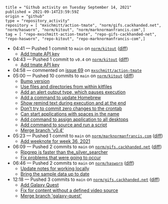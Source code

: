 ```
title = "Github activity on Tuesday September 14, 2021"
published = 2021-09-14T23:59:59Z
origin = "github"
type = "repository_activity"
repository = [ "mxschmitt/action-tmate", "norm/gifs.cackhanded.net", "norm/hasworn", "norm/kitout", "norm/marknormanfrancis.com",]
tag = [ "repo-mxschmitt-action-tmate", "repo-gifs-cackhanded-net", "repo-hasworn", "repo-kitout", "repo-marknormanfrancis-com",]
```

* 04:41 — Pushed 1 commit to `main` on [`norm/kitout`](https://github.com/norm/kitout) ([diff](https://github.com/norm/kitout/compare/abc0b979acc18c9d3e6109a9e77b12aab610eddd..cd94a08b7f47ef67d81b200a3ab4457cd4be03f1))
  * [Add tmate API key](https://github.com/norm/kitout/commit/cd94a08b7f47ef67d81b200a3ab4457cd4be03f1)
* 04:43 — Pushed 1 commit to `v0.4` on [`norm/kitout`](https://github.com/norm/kitout) ([diff](https://github.com/norm/kitout/compare/856c42048a8b33aa0bf354d3fe1a167ef4853500..d958146694003a4d53cbe25e6b78fb66b5370e36))
  * [Add tmate API key](https://github.com/norm/kitout/commit/d958146694003a4d53cbe25e6b78fb66b5370e36)
* 04:58 — commented on [issue 69](https://github.com/mxschmitt/action-tmate/issues/69) on [`mxschmitt/action-tmate`](https://github.com/mxschmitt/action-tmate)
* 05:00 — Pushed 10 commits to `main` on [`norm/kitout`](https://github.com/norm/kitout) ([diff](https://github.com/norm/kitout/compare/cd94a08b7f47ef67d81b200a3ab4457cd4be03f1..b01f48f4f2f4a22c7b6927cafc3bbc2ff5ab2fc5))
  * [Bump version](https://github.com/norm/kitout/commit/099a2fbb6ddaa1bf5988007cef3493b59f665e24)
  * [Use files and directories from within kitfiles](https://github.com/norm/kitout/commit/669816ecf2a63c199c31c6f8c1c65fc8223cec90)
  * [Add an alert output type, which pauses execution](https://github.com/norm/kitout/commit/d6013d1e99afd0cadd64377497651c37964d38ed)
  * [Add a command to update Homebrew](https://github.com/norm/kitout/commit/3907bb5407dd5bfe88775515b2bb8d37e7f96a2e)
  * [Show remind text during execution and at the end](https://github.com/norm/kitout/commit/1d5c7f1b7a67b383c9af64401ce62693a55edf1b)
  * [Don’t try to commit zero changes to the crontab](https://github.com/norm/kitout/commit/76c09790d7821c67920467b225432fd2610270e4)
  * [Can start applications with spaces in the name](https://github.com/norm/kitout/commit/c1042db1316c82601cb206fce1204ed29dd524d9)
  * [Add command to assign application to all desktops](https://github.com/norm/kitout/commit/c944209f37f4a392ac93a21d059d6bb0cc6c78b8)
  * [Add command to source and run a script](https://github.com/norm/kitout/commit/19f569fcc051bf196d8feb2625ad4b43b7215ad5)
  * [Merge branch 'v0.4'](https://github.com/norm/kitout/commit/b01f48f4f2f4a22c7b6927cafc3bbc2ff5ab2fc5)
* 05:23 — Pushed 1 commit to `main` on [`norm/marknormanfrancis.com`](https://github.com/norm/marknormanfrancis.com) ([diff](https://github.com/norm/marknormanfrancis.com/compare/861211709ee4084ff8d23e42ff4c5c546fc65b3b..cda1ff01de001911f05cd90144121ed84438e787))
  * [Add weeknote for week 36, 2021](https://github.com/norm/marknormanfrancis.com/commit/cda1ff01de001911f05cd90144121ed84438e787)
* 06:09 — Pushed 2 commits to `main` on [`norm/gifs.cackhanded.net`](https://github.com/norm/gifs.cackhanded.net) ([diff](https://github.com/norm/gifs.cackhanded.net/compare/ebb70f5668e3abfe59a647d4954d48e933ecad8b..73d4bda8526fdf20193b76505231566558c8286e))
  * [Ripgrep is faster than the_silver_searcher](https://github.com/norm/gifs.cackhanded.net/commit/d63f1acd08f2d333aff1ca00041bbb9f99cf81b1)
  * [Fix problems that were going to occur](https://github.com/norm/gifs.cackhanded.net/commit/73d4bda8526fdf20193b76505231566558c8286e)
* 06:46 — Pushed 2 commits to `main` on [`norm/hasworn`](https://github.com/norm/hasworn) ([diff](https://github.com/norm/hasworn/compare/774a6c0cccb64c7edcb1c65f0479fe8b5422bfc9..a0e73e9a613283a19550d7a0ef674571e5fe2b42))
  * [Update notes for working locally](https://github.com/norm/hasworn/commit/c9002241febb23fc467405018ee9613102aadfa1)
  * [Bring the sample data up to date](https://github.com/norm/hasworn/commit/a0e73e9a613283a19550d7a0ef674571e5fe2b42)
* 12:18 — Pushed 3 commits to `main` on [`norm/gifs.cackhanded.net`](https://github.com/norm/gifs.cackhanded.net) ([diff](https://github.com/norm/gifs.cackhanded.net/compare/73d4bda8526fdf20193b76505231566558c8286e..3dcd1ab968872c5944271dba7fa6051823f3511b))
  * [Add Galaxy Quest](https://github.com/norm/gifs.cackhanded.net/commit/7775439d403cc2db479b017009ff5a59bf43fde3)
  * [Fix for content without a defined video source](https://github.com/norm/gifs.cackhanded.net/commit/6026f903b3796ae04077d95807e5961be3ea3cf4)
  * [Merge branch 'galaxy-quest'](https://github.com/norm/gifs.cackhanded.net/commit/3dcd1ab968872c5944271dba7fa6051823f3511b)
